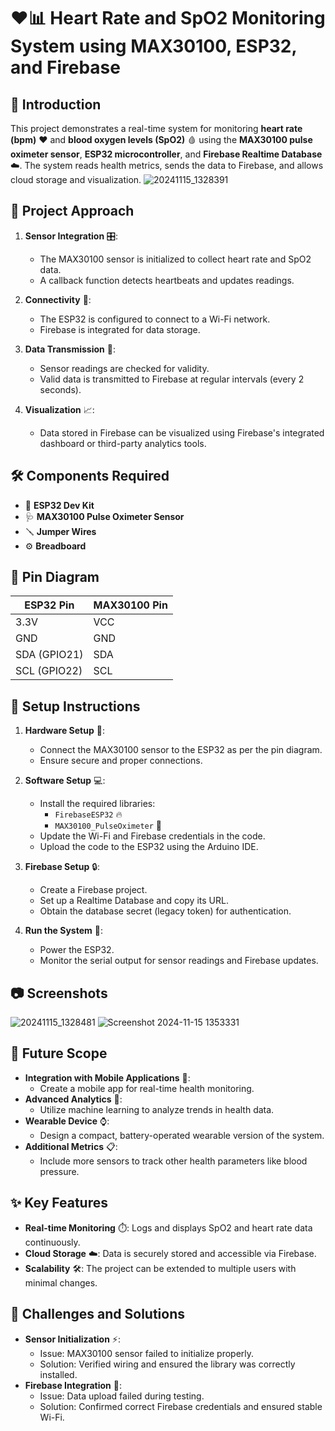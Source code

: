 # ❤️📊 Heart Rate and SpO2 Monitoring System using MAX30100, ESP32, and Firebase

## 🌟 Introduction
This project demonstrates a real-time system for monitoring **heart rate (bpm)** ❤️ and **blood oxygen levels (SpO2)** 🩸 using the **MAX30100 pulse oximeter sensor**, **ESP32 microcontroller**, and **Firebase Realtime Database** ☁️. The system reads health metrics, sends the data to Firebase, and allows cloud storage and visualization.
![20241115_1328391](https://github.com/user-attachments/assets/26a1d644-1900-4bfc-b6ac-618641e919bc)


## 🔧 Project Approach
1. **Sensor Integration** 🎛️:
   - The MAX30100 sensor is initialized to collect heart rate and SpO2 data.
   - A callback function detects heartbeats and updates readings.

2. **Connectivity** 📡:
   - The ESP32 is configured to connect to a Wi-Fi network.
   - Firebase is integrated for data storage.

3. **Data Transmission** 🔄:
   - Sensor readings are checked for validity.
   - Valid data is transmitted to Firebase at regular intervals (every 2 seconds).

4. **Visualization** 📈:
   - Data stored in Firebase can be visualized using Firebase's integrated dashboard or third-party analytics tools.

## 🛠️ Components Required
- 🔌 **ESP32 Dev Kit**
- 🩺 **MAX30100 Pulse Oximeter Sensor**
- 🪛 **Jumper Wires**
- ⚙️ **Breadboard**

## 📍 Pin Diagram
| **ESP32 Pin** | **MAX30100 Pin** |
|---------------|------------------|
| 3.3V          | VCC              |
| GND           | GND              |
| SDA (GPIO21)  | SDA              |
| SCL (GPIO22)  | SCL              |

## 🚀 Setup Instructions
1. **Hardware Setup** 🧩:
   - Connect the MAX30100 sensor to the ESP32 as per the pin diagram.
   - Ensure secure and proper connections.

2. **Software Setup** 💻:
   - Install the required libraries:
     - `FirebaseESP32` 🔥
     - `MAX30100_PulseOximeter` 💓
   - Update the Wi-Fi and Firebase credentials in the code.
   - Upload the code to the ESP32 using the Arduino IDE.

3. **Firebase Setup** 🔒:
   - Create a Firebase project.
   - Set up a Realtime Database and copy its URL.
   - Obtain the database secret (legacy token) for authentication.

4. **Run the System** 🏃:
   - Power the ESP32.
   - Monitor the serial output for sensor readings and Firebase updates.

## 📷 Screenshots
![20241115_1328481](https://github.com/user-attachments/assets/f9bc3093-d876-4a26-8348-8ff1644a8509)
![Screenshot 2024-11-15 1353331](https://github.com/user-attachments/assets/7486cabc-3931-4b70-b21b-e7ed835dd645)





## 🔮 Future Scope
- **Integration with Mobile Applications** 📱:
  - Create a mobile app for real-time health monitoring.
- **Advanced Analytics** 🤖:
  - Utilize machine learning to analyze trends in health data.
- **Wearable Device** ⌚:
  - Design a compact, battery-operated wearable version of the system.
- **Additional Metrics** 📋:
  - Include more sensors to track other health parameters like blood pressure.

## ✨ Key Features
- **Real-time Monitoring** ⏱️: Logs and displays SpO2 and heart rate data continuously.
- **Cloud Storage** ☁️: Data is securely stored and accessible via Firebase.
- **Scalability** 🛠️: The project can be extended to multiple users with minimal changes.

## 🧩 Challenges and Solutions
- **Sensor Initialization** ⚡:
  - Issue: MAX30100 sensor failed to initialize properly.
  - Solution: Verified wiring and ensured the library was correctly installed.
- **Firebase Integration** 🔌:
  - Issue: Data upload failed during testing.
  - Solution: Confirmed correct Firebase credentials and ensured stable Wi-Fi.
